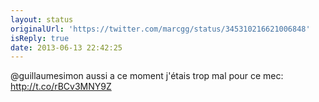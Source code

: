 ```yaml
---
layout: status
originalUrl: 'https://twitter.com/marcgg/status/345310216621006848'
isReply: true
date: 2013-06-13 22:42:25
---
```


@guillaumesimon aussi a ce moment j'étais trop mal pour ce mec: http://t.co/rBCv3MNY9Z
